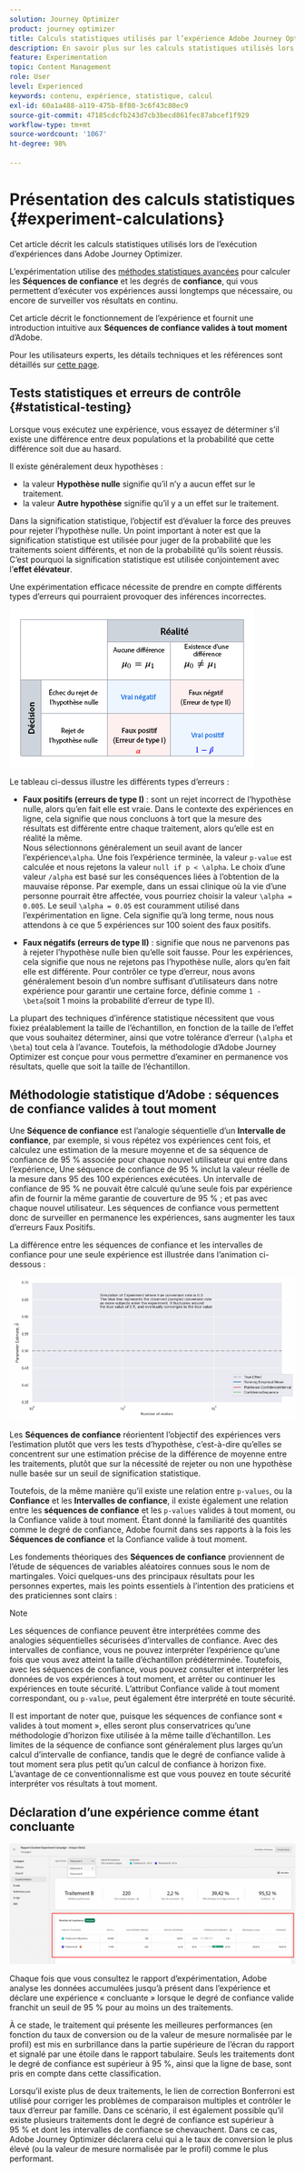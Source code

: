 ```yaml
---
solution: Journey Optimizer
product: journey optimizer
title: Calculs statistiques utilisés par l’expérience Adobe Journey Optimizer
description: En savoir plus sur les calculs statistiques utilisés lors de l’exécution d’expériences
feature: Experimentation
topic: Content Management
role: User
level: Experienced
keywords: contenu, expérience, statistique, calcul
exl-id: 60a1a488-a119-475b-8f80-3c6f43c80ec9
source-git-commit: 47185cdcfb243d7cb3becd861fec87abcef1f929
workflow-type: tm+mt
source-wordcount: '1067'
ht-degree: 98%

---
```


# Présentation des calculs statistiques {#experiment-calculations}

Cet article décrit les calculs statistiques utilisés lors de l’exécution d’expériences dans Adobe Journey Optimizer.

L’expérimentation utilise des [méthodes statistiques avancées](../content-management/assets/confidence_sequence_technical_details.pdf) pour calculer les **Séquences de confiance** et les degrés de **confiance**, qui vous permettent d’exécuter vos expériences aussi longtemps que nécessaire, ou encore de surveiller vos résultats en continu.

Cet article décrit le fonctionnement de l’expérience et fournit une introduction intuitive aux **Séquences de confiance valides à tout moment** d’Adobe.

Pour les utilisateurs experts, les détails techniques et les références sont détaillés sur [cette page](../content-management/assets/confidence_sequence_technical_details.pdf).

## Tests statistiques et erreurs de contrôle {#statistical-testing}

Lorsque vous exécutez une expérience, vous essayez de déterminer s’il existe une différence entre deux populations et la probabilité que cette différence soit due au hasard.

Il existe généralement deux hypothèses :

* la valeur **Hypothèse nulle** signifie qu’il n’y a aucun effet sur le traitement.
* la valeur **Autre hypothèse** signifie qu’il y a un effet sur le traitement.

Dans la signification statistique, l’objectif est d’évaluer la force des preuves pour rejeter l’hypothèse nulle. Un point important à noter est que la signification statistique est utilisée pour juger de la probabilité que les traitements soient différents, et non de la probabilité qu’ils soient réussis. C’est pourquoi la signification statistique est utilisée conjointement avec l’**effet élévateur**.

Une expérimentation efficace nécessite de prendre en compte différents types d’erreurs qui pourraient provoquer des inférences incorrectes.

![](assets/technote_1.png)

Le tableau ci-dessus illustre les différents types d’erreurs :

* **Faux positifs (erreurs de type I)** : sont un rejet incorrect de l’hypothèse nulle, alors qu’en fait elle est vraie. Dans le contexte des expériences en ligne, cela signifie que nous concluons à tort que la mesure des résultats est différente entre chaque traitement, alors qu’elle est en réalité la même.
  </br>Nous sélectionnons généralement un seuil avant de lancer l’expérience`\alpha`. Une fois l’expérience terminée, la valeur `p-value` est calculée et nous rejetons la valeur `null if p < \alpha`. Le choix d’une valeur `/alpha` est basé sur les conséquences liées à l’obtention de la mauvaise réponse. Par exemple, dans un essai clinique où la vie d’une personne pourrait être affectée, vous pourriez choisir la valeur `\alpha = 0.005`. Le seuil `\alpha = 0.05` est couramment utilisé dans l’expérimentation en ligne. Cela signifie qu’à long terme, nous nous attendons à ce que 5 expériences sur 100 soient des faux positifs.

* **Faux négatifs (erreurs de type II)** : signifie que nous ne parvenons pas à rejeter l’hypothèse nulle bien qu’elle soit fausse. Pour les expériences, cela signifie que nous ne rejetons pas l’hypothèse nulle, alors qu’en fait elle est différente. Pour contrôler ce type d’erreur, nous avons généralement besoin d’un nombre suffisant d’utilisateurs dans notre expérience pour garantir une certaine force, définie comme `1 - \beta`(soit 1 moins la probabilité d’erreur de type II).

La plupart des techniques d’inférence statistique nécessitent que vous fixiez préalablement la taille de l’échantillon, en fonction de la taille de l’effet que vous souhaitez déterminer, ainsi que votre tolérance d’erreur (`\alpha` et `\beta`) tout cela à l’avance. Toutefois, la méthodologie d’Adobe Journey Optimizer est conçue pour vous permettre d’examiner en permanence vos résultats, quelle que soit la taille de l’échantillon.

## Méthodologie statistique d’Adobe : séquences de confiance valides à tout moment

Une **Séquence de confiance** est l’analogie séquentielle d’un **Intervalle de confiance**, par exemple, si vous répétez vos expériences cent fois, et calculez une estimation de la mesure moyenne et de sa séquence de confiance de 95 % associée pour chaque nouvel utilisateur qui entre dans l’expérience, Une séquence de confiance de 95 % inclut la valeur réelle de la mesure dans 95 des 100 expériences exécutées. Un intervalle de confiance de 95 % ne pouvait être calculé qu’une seule fois par expérience afin de fournir la même garantie de couverture de 95 % ; et pas avec chaque nouvel utilisateur. Les séquences de confiance vous permettent donc de surveiller en permanence les expériences, sans augmenter les taux d’erreurs Faux Positifs.

La différence entre les séquences de confiance et les intervalles de confiance pour une seule expérience est illustrée dans l’animation ci-dessous :

![](assets/technote_2.gif)

Les **Séquences de confiance** réorientent l’objectif des expériences vers l’estimation plutôt que vers les tests d’hypothèse, c’est-à-dire qu’elles se concentrent sur une estimation précise de la différence de moyenne entre les traitements, plutôt que sur la nécessité de rejeter ou non une hypothèse nulle basée sur un seuil de signification statistique.

Toutefois, de la même manière qu’il existe une relation entre `p-values`, ou la **Confiance** et les **Intervalles de confiance**, il existe également une relation entre les **séquences de confiance** et les `p-values` valides à tout moment, ou la Confiance valide à tout moment. Étant donné la familiarité des quantités comme le degré de confiance, Adobe fournit dans ses rapports à la fois les **Séquences de confiance** et la Confiance valide à tout moment.

Les fondements théoriques des **Séquences de confiance** proviennent de l’étude de séquences de variables aléatoires connues sous le nom de martingales. Voici quelques-uns des principaux résultats pour les personnes expertes, mais les points essentiels à l’intention des praticiens et des praticiennes sont clairs :

>[!NOTE]
>
>Les séquences de confiance peuvent être interprétées comme des analogies séquentielles sécurisées d’intervalles de confiance. Avec des intervalles de confiance, vous ne pouvez interpréter l’expérience qu’une fois que vous avez atteint la taille d’échantillon prédéterminée. Toutefois, avec les séquences de confiance, vous pouvez consulter et interpréter les données de vos expériences à tout moment, et arrêter ou continuer les expériences en toute sécurité. L’attribut Confiance valide à tout moment correspondant, ou `p-value`, peut également être interprété en toute sécurité.

Il est important de noter que, puisque les séquences de confiance sont « valides à tout moment », elles seront plus conservatrices qu’une méthodologie d’horizon fixe utilisée à la même taille d’échantillon. Les limites de la séquence de confiance sont généralement plus larges qu’un calcul d’intervalle de confiance, tandis que le degré de confiance valide à tout moment sera plus petit qu’un calcul de confiance à horizon fixe. L’avantage de ce conventionnalisme est que vous pouvez en toute sécurité interpréter vos résultats à tout moment.

## Déclaration d’une expérience comme étant concluante

![](assets/experimentation_report_2.png)

Chaque fois que vous consultez le rapport d’expérimentation, Adobe analyse les données accumulées jusqu’à présent dans l’expérience et déclare une expérience « concluante » lorsque le degré de confiance valide franchit un seuil de 95 % pour au moins un des traitements.

À ce stade, le traitement qui présente les meilleures performances (en fonction du taux de conversion ou de la valeur de mesure normalisée par le profil) est mis en surbrillance dans la partie supérieure de l’écran du rapport et signalé par une étoile dans le rapport tabulaire. Seuls les traitements dont le degré de confiance est supérieur à 95 %, ainsi que la ligne de base, sont pris en compte dans cette classification.

Lorsqu’il existe plus de deux traitements, le lien de correction Bonferroni est utilisé pour corriger les problèmes de comparaison multiples et contrôler le taux d’erreur par famille. Dans ce scénario, il est également possible qu’il existe plusieurs traitements dont le degré de confiance est supérieur à 95 % et dont les intervalles de confiance se chevauchent. Dans ce cas, Adobe Journey Optimizer déclarera celui qui a le taux de conversion le plus élevé (ou la valeur de mesure normalisée par le profil) comme le plus performant.
